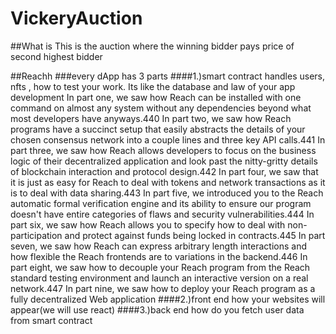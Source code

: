 # VickeryAuction
##What is
This is the auction where the winning bidder pays price of second highest bidder
 
##Reachh
###every dApp has 3 parts
####1.)smart contract
handles users, nfts , how to test your work. Its like the database and law of your app development
In part one, we saw how Reach can be installed with one command on almost any system without any dependencies beyond what most developers have anyways.440
In part two, we saw how Reach programs have a succinct setup that easily abstracts the details of your chosen consensus network into a couple lines and three key API calls.441
In part three, we saw how Reach allows developers to focus on the business logic of their decentralized application and look past the nitty-gritty details of blockchain interaction and protocol design.442
In part four, we saw that it is just as easy for Reach to deal with tokens and network transactions as it is to deal with data sharing.443
In part five, we introduced you to the Reach automatic formal verification engine and its ability to ensure our program doesn't have entire categories of flaws and security vulnerabilities.444
In part six, we saw how Reach allows you to specify how to deal with non-participation and protect against funds being locked in contracts.445
In part seven, we saw how Reach can express arbitrary length interactions and how flexible the Reach frontends are to variations in the backend.446
In part eight, we saw how to decouple your Reach program from the Reach standard testing environment and launch an interactive version on a real network.447
In part nine, we saw how to deploy your Reach program as a fully decentralized Web application
####2.)front end
how your websites will appear(we will use react)
####3.)back end
how do you fetch user data from smart contract